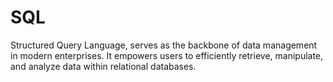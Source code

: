 # SQL
 Structured Query Language, serves as the backbone of data management in modern enterprises. It empowers users to efficiently retrieve, manipulate, and analyze data within relational databases. 
